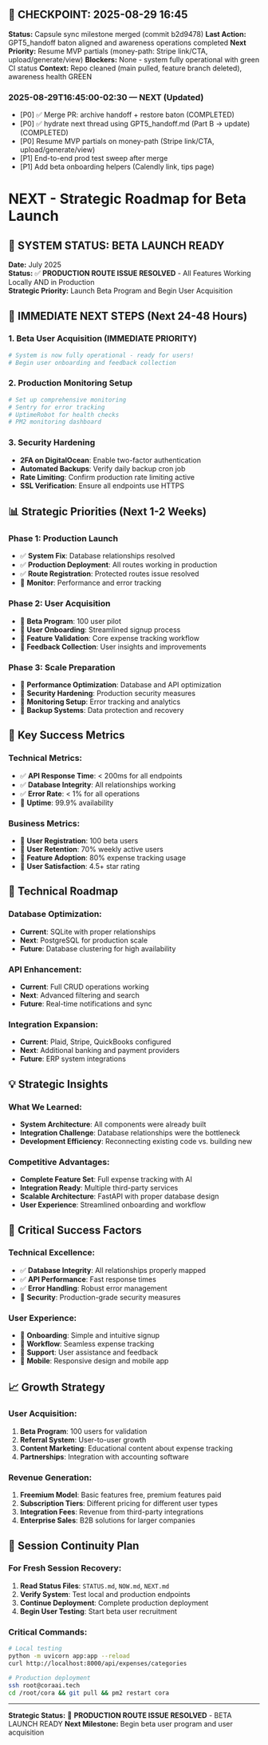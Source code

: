 ## 💾 CHECKPOINT: 2025-08-29 16:45
**Status:** Capsule sync milestone merged (commit b2d9478) 
**Last Action:** GPT5_handoff baton aligned and awareness operations completed
**Next Priority:** Resume MVP partials (money-path: Stripe link/CTA, upload/generate/view)
**Blockers:** None - system fully operational with green CI status
**Context:** Repo cleaned (main pulled, feature branch deleted), awareness health GREEN

### 2025-08-29T16:45:00-02:30 — NEXT (Updated)
- [P0] ✅ Merge PR: archive handoff + restore baton (COMPLETED)
- [P0] ✅ hydrate next thread using GPT5_handoff.md (Part B → update) (COMPLETED)
- [P0] Resume MVP partials on money-path (Stripe link/CTA, upload/generate/view)
- [P1] End-to-end prod test sweep after merge
- [P1] Add beta onboarding helpers (Calendly link, tips page)
# NEXT - Strategic Roadmap for Beta Launch

## 🎉 SYSTEM STATUS: BETA LAUNCH READY

**Date:** July 2025  
**Status:** ✅ **PRODUCTION ROUTE ISSUE RESOLVED** - All Features Working Locally AND in Production  
**Strategic Priority:** Launch Beta Program and Begin User Acquisition

## 🚀 IMMEDIATE NEXT STEPS (Next 24-48 Hours)

### 1. Beta User Acquisition (IMMEDIATE PRIORITY)
```bash
# System is now fully operational - ready for users!
# Begin user onboarding and feedback collection
```

### 2. Production Monitoring Setup
```bash
# Set up comprehensive monitoring
# Sentry for error tracking
# UptimeRobot for health checks
# PM2 monitoring dashboard
```

### 3. Security Hardening
- **2FA on DigitalOcean**: Enable two-factor authentication
- **Automated Backups**: Verify daily backup cron job
- **Rate Limiting**: Confirm production rate limiting active
- **SSL Verification**: Ensure all endpoints use HTTPS

## 📊 Strategic Priorities (Next 1-2 Weeks)

### Phase 1: Production Launch
- ✅ **System Fix**: Database relationships resolved
- ✅ **Production Deployment**: All routes working in production
- ✅ **Route Registration**: Protected routes issue resolved
- 🔄 **Monitor**: Performance and error tracking

### Phase 2: User Acquisition
- 🔄 **Beta Program**: 100 user pilot
- 🔄 **User Onboarding**: Streamlined signup process
- 🔄 **Feature Validation**: Core expense tracking workflow
- 🔄 **Feedback Collection**: User insights and improvements

### Phase 3: Scale Preparation
- 🔄 **Performance Optimization**: Database and API optimization
- 🔄 **Security Hardening**: Production security measures
- 🔄 **Monitoring Setup**: Error tracking and analytics
- 🔄 **Backup Systems**: Data protection and recovery

## 🎯 Key Success Metrics

### Technical Metrics:
- ✅ **API Response Time**: < 200ms for all endpoints
- ✅ **Database Integrity**: All relationships working
- ✅ **Error Rate**: < 1% for all operations
- 🔄 **Uptime**: 99.9% availability

### Business Metrics:
- 🔄 **User Registration**: 100 beta users
- 🔄 **User Retention**: 70% weekly active users
- 🔄 **Feature Adoption**: 80% expense tracking usage
- 🔄 **User Satisfaction**: 4.5+ star rating

## 🔧 Technical Roadmap

### Database Optimization:
- **Current**: SQLite with proper relationships
- **Next**: PostgreSQL for production scale
- **Future**: Database clustering for high availability

### API Enhancement:
- **Current**: Full CRUD operations working
- **Next**: Advanced filtering and search
- **Future**: Real-time notifications and sync

### Integration Expansion:
- **Current**: Plaid, Stripe, QuickBooks configured
- **Next**: Additional banking and payment providers
- **Future**: ERP system integrations

## 💡 Strategic Insights

### What We Learned:
- **System Architecture**: All components were already built
- **Integration Challenge**: Database relationships were the bottleneck
- **Development Efficiency**: Reconnecting existing code vs. building new

### Competitive Advantages:
- **Complete Feature Set**: Full expense tracking with AI
- **Integration Ready**: Multiple third-party services
- **Scalable Architecture**: FastAPI with proper database design
- **User Experience**: Streamlined onboarding and workflow

## 🚨 Critical Success Factors

### Technical Excellence:
- ✅ **Database Integrity**: All relationships properly mapped
- ✅ **API Performance**: Fast response times
- ✅ **Error Handling**: Robust error management
- 🔄 **Security**: Production-grade security measures

### User Experience:
- 🔄 **Onboarding**: Simple and intuitive signup
- 🔄 **Workflow**: Seamless expense tracking
- 🔄 **Support**: User assistance and feedback
- 🔄 **Mobile**: Responsive design and mobile app

## 📈 Growth Strategy

### User Acquisition:
1. **Beta Program**: 100 users for validation
2. **Referral System**: User-to-user growth
3. **Content Marketing**: Educational content about expense tracking
4. **Partnerships**: Integration with accounting software

### Revenue Generation:
1. **Freemium Model**: Basic features free, premium features paid
2. **Subscription Tiers**: Different pricing for different user types
3. **Integration Fees**: Revenue from third-party integrations
4. **Enterprise Sales**: B2B solutions for larger companies

## 🔄 Session Continuity Plan

### For Fresh Session Recovery:
1. **Read Status Files**: `STATUS.md`, `NOW.md`, `NEXT.md`
2. **Verify System**: Test local and production endpoints
3. **Continue Deployment**: Complete production deployment
4. **Begin User Testing**: Start beta user recruitment

### Critical Commands:
```bash
# Local testing
python -m uvicorn app:app --reload
curl http://localhost:8000/api/expenses/categories

# Production deployment
ssh root@coraai.tech
cd /root/cora && git pull && pm2 restart cora
```

---
**Strategic Status:** 🎉 **PRODUCTION ROUTE ISSUE RESOLVED** - BETA LAUNCH READY
**Next Milestone:** Begin beta user program and user acquisition
